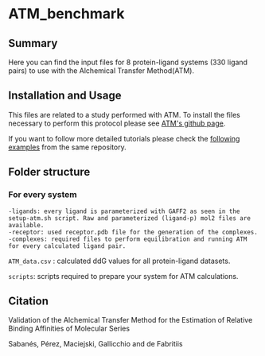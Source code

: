 # ATM_benchmark
## Summary
Here you can find the input files for 8 protein-ligand systems (330 ligand pairs) to use with the Alchemical Transfer Method(ATM).

## Installation and Usage
This files are related to a study performed with ATM. To install the files necessary to perform this protocol please see [ATM's github page](https://github.com/Gallicchio-Lab/AToM-OpenMM).

If you want to follow more detailed tutorials please check the [following examples](https://github.com/Gallicchio-Lab/AToM-OpenMM/tree/master/examples) from the same repository.

## Folder structure
### For every system
```
-ligands: every ligand is parameterized with GAFF2 as seen in the setup-atm.sh script. Raw and parameterized (ligand-p) mol2 files are available.
-receptor: used receptor.pdb file for the generation of the complexes.
-complexes: required files to perform equilibration and running ATM for every calculated ligand pair.
```
`ATM_data.csv` : calculated ddG values for all protein-ligand datasets.

`scripts`: scripts required to prepare your system for ATM calculations. 

## Citation
Validation of the Alchemical Transfer Method for the Estimation of Relative Binding Affinities of Molecular Series

Sabanés, Pérez, Maciejski, Gallicchio and de Fabritiis
